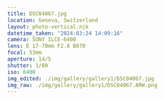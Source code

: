 ```yaml
---
title: DSC04067.jpg
location: Geneva, Switzerland
layout: photo-vertical.njk
datetime_taken: "2024:03:24 14:09:16"
camera: SONY ILCE-6400
lens: E 17-70mm F2.8 B070
focal: 53mm
aperture: 14/5
shutter: 1/80
iso: 6400
img_edited: ./img/gallery/gallery1/DSC04067.jpg
img_raw: ./img/gallery/gallery1/DSC04067.ARW.png
---
```

